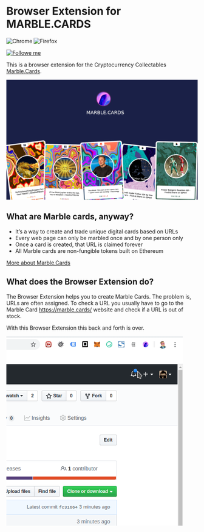 Browser Extension for MARBLE.CARDS
======

![Chrome](https://img.shields.io/static/v1?label=compatible%20width&message=Chrome&color=orange)
![Firefox](https://img.shields.io/static/v1?label=compatible%20width&message=Firefox&color=orange)

[
![Followe me](https://img.shields.io/static/v1?label=&message=Follow%20me&color=blue)
](https://twitter.com/de_henne)

This is a browser extension for the Cryptocurrency Collectables [Marble.Cards](https://marble.cards/).

![Preview](preview/store-01.png)

What are Marble cards, anyway?
------

- It’s a way to create and trade unique digital cards based on URLs
- Every web page can only be marbled once and by one person only
- Once a card is created, that URL is claimed forever
- All Marble cards are non-fungible tokens built on Ethereum

[More about Marble.Cards](https://marble.cards/)

What does the Browser Extension do?
------

The Browser Extension helps you to create Marble Cards. The problem is, URLs are often assigned.
To check a URL you usually have to go to the Marble Card https://marble.cards/ website and check if a URL is out of stock.

With this Browser Extension this back and forth is over.

![Preview](preview/preview.gif)

